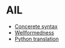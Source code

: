 # AIL

- [Concerete syntax](concrete_syntax/index.md)
- [Wellformedness](wellformedness/index.md)
- [Python translation](python/index.md)
